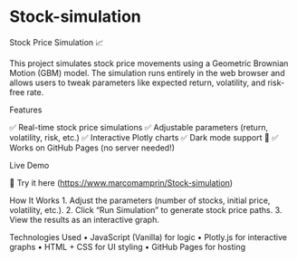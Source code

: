 # Stock-simulation

Stock Price Simulation 📈

This project simulates stock price movements using a Geometric Brownian Motion (GBM) model. The simulation runs entirely in the web browser and allows users to tweak parameters like expected return, volatility, and risk-free rate.

Features

✅ Real-time stock price simulations
✅ Adjustable parameters (return, volatility, risk, etc.)
✅ Interactive Plotly charts
✅ Dark mode support 🌙
✅ Works on GitHub Pages (no server needed!)

Live Demo

🔗 Try it here (https://www.marcomamprin/Stock-simulation)

How It Works
	1.	Adjust the parameters (number of stocks, initial price, volatility, etc.).
	2.	Click “Run Simulation” to generate stock price paths.
	3.	View the results as an interactive graph.

Technologies Used
	•	JavaScript (Vanilla) for logic
	•	Plotly.js for interactive graphs
	•	HTML + CSS for UI styling
	•	GitHub Pages for hosting
